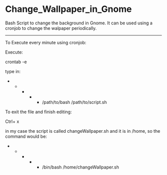 # Change_Wallpaper_in_Gnome
Bash Script to change the background in Gnome. It can be used using a cronjob to change the walpaper periodically.

-------------------------------------------------------------------------------------------------------------------
To Execute every minute using cronjob:

Execute:

crontab -e

type in:

* * * * * /path/to/bash /path/to/script.sh

To exit the file and finish editing:

Ctrl+ x


in my case the script is called changeWallpaper.sh and it is in /home, so the command would be:

* * * * * /bin/bash /home/changeWallpaper.sh



